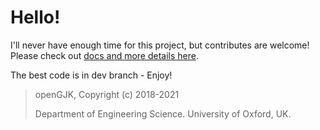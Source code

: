 
Hello!
=======

I'll never have enough time for this project, but contributes are welcome! Please check out [docs and more details here](https://www.mattiamontanari.com/opengjk/). 

The best code is in dev branch - Enjoy!

>   openGJK, Copyright (c) 2018-2021
>   
>   Department of Engineering Science. University of Oxford, UK.
